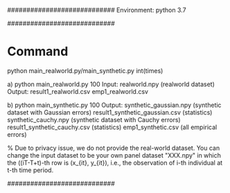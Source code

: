 ############################
Environment: python 3.7

############################
# Command

python main_realworld.py/main_synthetic.py int(times)

a) python main_realworld.py 100
Input: realworld.npy (realworld dataset)
Output: result1_realworld.csv emp1_realworld.csv

b) python main_synthetic.py 100
Output: synthetic_gaussian.npy (synthetic dataset with Gaussian errors) 
        result1_synthetic_gaussian.csv (statistics)
        synthetic_cauchy.npy (synthetic dataset with Cauchy errors) 
        result1_synthetic_cauchy.csv (statistics)
        emp1_synthetic.csv (all empirical errors)

% Due to privacy issue, we do not provide the real-world dataset. 
You can change the input dataset to be your own panel dataset "XXX.npy" 
in which the ((iT-T+t)-th row is (x_{it}, y_{it}), i.e., 
the observation of i-th individual at t-th time period. 

############################

